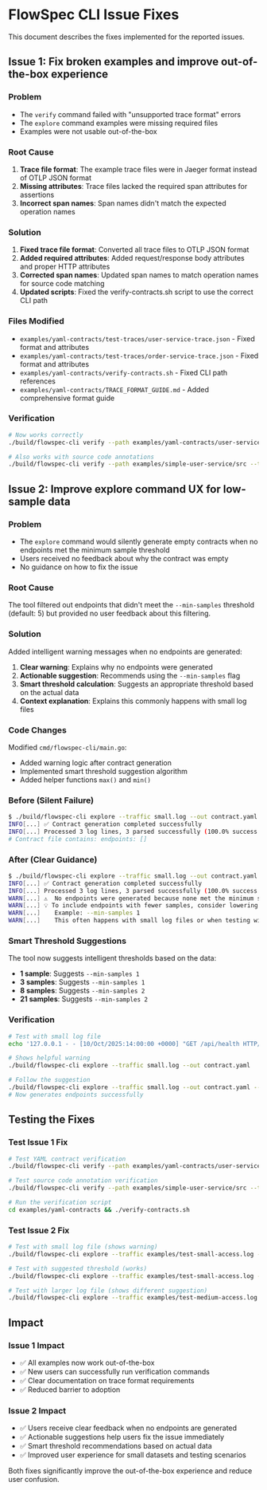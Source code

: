 # FlowSpec CLI Issue Fixes

This document describes the fixes implemented for the reported issues.

## Issue 1: Fix broken examples and improve out-of-the-box experience

### Problem
- The `verify` command failed with "unsupported trace format" errors
- The `explore` command examples were missing required files
- Examples were not usable out-of-the-box

### Root Cause
1. **Trace file format**: The example trace files were in Jaeger format instead of OTLP JSON format
2. **Missing attributes**: Trace files lacked the required span attributes for assertions
3. **Incorrect span names**: Span names didn't match the expected operation names

### Solution
1. **Fixed trace file format**: Converted all trace files to OTLP JSON format
2. **Added required attributes**: Added request/response body attributes and proper HTTP attributes
3. **Corrected span names**: Updated span names to match operation names for source code matching
4. **Updated scripts**: Fixed the verify-contracts.sh script to use the correct CLI path

### Files Modified
- `examples/yaml-contracts/test-traces/user-service-trace.json` - Fixed format and attributes
- `examples/yaml-contracts/test-traces/order-service-trace.json` - Fixed format and attributes  
- `examples/yaml-contracts/verify-contracts.sh` - Fixed CLI path references
- `examples/yaml-contracts/TRACE_FORMAT_GUIDE.md` - Added comprehensive format guide

### Verification
```bash
# Now works correctly
./build/flowspec-cli verify --path examples/yaml-contracts/user-service.yaml --trace examples/yaml-contracts/test-traces/user-service-trace.json

# Also works with source code annotations
./build/flowspec-cli verify --path examples/simple-user-service/src --trace examples/simple-user-service/traces/success-scenario.json
```

## Issue 2: Improve explore command UX for low-sample data

### Problem
- The `explore` command would silently generate empty contracts when no endpoints met the minimum sample threshold
- Users received no feedback about why the contract was empty
- No guidance on how to fix the issue

### Root Cause
The tool filtered out endpoints that didn't meet the `--min-samples` threshold (default: 5) but provided no user feedback about this filtering.

### Solution
Added intelligent warning messages when no endpoints are generated:

1. **Clear warning**: Explains why no endpoints were generated
2. **Actionable suggestion**: Recommends using the `--min-samples` flag
3. **Smart threshold calculation**: Suggests an appropriate threshold based on the actual data
4. **Context explanation**: Explains this commonly happens with small log files

### Code Changes
Modified `cmd/flowspec-cli/main.go`:
- Added warning logic after contract generation
- Implemented smart threshold suggestion algorithm
- Added helper functions `max()` and `min()`

### Before (Silent Failure)
```bash
$ ./build/flowspec-cli explore --traffic small.log --out contract.yaml
INFO[...] ✅ Contract generation completed successfully
INFO[...] Processed 3 log lines, 3 parsed successfully (100.0% success rate)
# Contract file contains: endpoints: []
```

### After (Clear Guidance)
```bash
$ ./build/flowspec-cli explore --traffic small.log --out contract.yaml
INFO[...] ✅ Contract generation completed successfully
INFO[...] Processed 3 log lines, 3 parsed successfully (100.0% success rate)
WARN[...] ⚠️  No endpoints were generated because none met the minimum sample threshold of 5
WARN[...] 💡 To include endpoints with fewer samples, consider lowering the threshold with the '--min-samples' flag
WARN[...]    Example: --min-samples 1
WARN[...]    This often happens with small log files or when testing with limited traffic data
```

### Smart Threshold Suggestions
The tool now suggests intelligent thresholds based on the data:
- **1 sample**: Suggests `--min-samples 1`
- **3 samples**: Suggests `--min-samples 1` 
- **8 samples**: Suggests `--min-samples 2`
- **21 samples**: Suggests `--min-samples 2`

### Verification
```bash
# Test with small log file
echo '127.0.0.1 - - [10/Oct/2025:14:00:00 +0000] "GET /api/health HTTP/1.1" 200 10 "-" "curl/7.88.1"' > small.log

# Shows helpful warning
./build/flowspec-cli explore --traffic small.log --out contract.yaml

# Follow the suggestion
./build/flowspec-cli explore --traffic small.log --out contract.yaml --min-samples 1
# Now generates endpoints successfully
```

## Testing the Fixes

### Test Issue 1 Fix
```bash
# Test YAML contract verification
./build/flowspec-cli verify --path examples/yaml-contracts/user-service.yaml --trace examples/yaml-contracts/test-traces/user-service-trace.json

# Test source code annotation verification  
./build/flowspec-cli verify --path examples/simple-user-service/src --trace examples/simple-user-service/traces/success-scenario.json

# Run the verification script
cd examples/yaml-contracts && ./verify-contracts.sh
```

### Test Issue 2 Fix
```bash
# Test with small log file (shows warning)
./build/flowspec-cli explore --traffic examples/test-small-access.log --out test.yaml

# Test with suggested threshold (works)
./build/flowspec-cli explore --traffic examples/test-small-access.log --out test.yaml --min-samples 2

# Test with larger log file (shows different suggestion)
./build/flowspec-cli explore --traffic examples/test-medium-access.log --out test.yaml
```

## Impact

### Issue 1 Impact
- ✅ All examples now work out-of-the-box
- ✅ New users can successfully run verification commands
- ✅ Clear documentation on trace format requirements
- ✅ Reduced barrier to adoption

### Issue 2 Impact  
- ✅ Users receive clear feedback when no endpoints are generated
- ✅ Actionable suggestions help users fix the issue immediately
- ✅ Smart threshold recommendations based on actual data
- ✅ Improved user experience for small datasets and testing scenarios

Both fixes significantly improve the out-of-the-box experience and reduce user confusion.